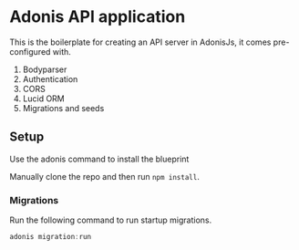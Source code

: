 # Adonis API application

This is the boilerplate for creating an API server in AdonisJs, it comes pre-configured with.

1. Bodyparser
2. Authentication
3. CORS
4. Lucid ORM
5. Migrations and seeds

## Setup

Use the adonis command to install the blueprint

Manually clone the repo and then run `npm install`.


### Migrations

Run the following command to run startup migrations.

```js
adonis migration:run
```
